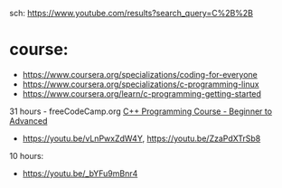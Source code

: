 sch: https://www.youtube.com/results?search_query=C%2B%2B

# course:
- https://www.coursera.org/specializations/coding-for-everyone
- https://www.coursera.org/specializations/c-programming-linux
- https://www.coursera.org/learn/c-programming-getting-started

31 hours - freeCodeCamp.org [C++ Programming Course - Beginner to Advanced](https://youtu.be/8jLOx1hD3_o)
 
- https://youtu.be/vLnPwxZdW4Y, https://youtu.be/ZzaPdXTrSb8

10 hours:
- https://youtu.be/_bYFu9mBnr4
